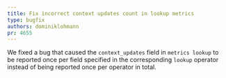 ```yaml
---
title: Fix incorrect context updates count in lookup metrics
type: bugfix
authors: dominiklohmann
pr: 4655
---
```


We fixed a bug that caused the `context_updates` field in `metrics lookup` to be
reported once per field specified in the corresponding `lookup` operator instead
of being reported once per operator in total.
